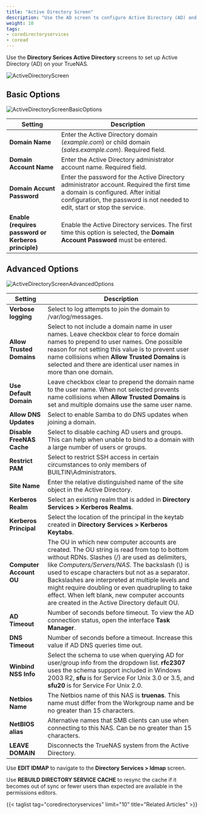 ```yaml
---
title: "Active Directory Screen"
description: "Use the AD screen to configure Active Directory (AD) and related service options on your TrueNAS"
weight: 10
tags:
- coredirectoryservices
- coread
---
```



Use the **Directory Serices Active Directory** screens to set up Active Directory (AD) on your TrueNAS.

![ActiveDirectoryScreen](/images/CORE/13.0/ActiveDirectoryScreen.png "Active Directory Screen")


## Basic Options

![ActiveDirectoryScreenBasicOptions](/images/CORE/13.0/ActiveDirectoryScreenBasicOptions.png "Active Directory Basic Options")

| Setting | Description |
|---------|-------------|
| **Domain Name** | Enter the Active Directory domain (*example.com*) or child domain (*sales.example.com*). Required field. |
| **Domain Account Name** | Enter the Active Directory administrator account name. Required field. |
| **Domain Accunt Password** | Enter the password for the Active Directory administrator account. Required the first time a domain is configured. After initial configuration, the password is not needed to edit, start or stop the service. |
| **Enable (requires password or Kerberos principle)** | Enable the Active Directory services. The first time this option is selected, the **Domain Account Password** must be entered. |

## Advanced Options

![ActiveDirectoryScreenAdvancedOptions](/images/CORE/13.0/ActiveDirectoryScreenAdvancedOptions.png "Active Directory Advanced Options")

| Setting | Description |
|---------|-------------|
| **Verbose logging** | Select to log attempts to join the domain to <file>/var/log/messages</file>. |
| **Allow Trusted Domains** | Select to not include a domain name in user names. Leave checkbox clear to force domain names to prepend to user names. One possible reason for  not setting this value is to prevent user name collisions when **Allow Trusted Domains** is selected and there are identical user names in more than one domain. |
| **Use Default Domain** | Leave checkbox clear to prepend the domain name to the user name. When not selected prevents name collisions when **Allow Trusted Domains** is set and multiple domains use the same user name. |
| **Allow DNS Updates** | Select to enable Samba to do DNS updates when joining a domain. |
| **Disable FreeNAS Cache** | Select to disable caching AD users and groups. This can help when unable to bind to a domain with a large number of users or groups. |
| **Restrict PAM** | Select to restrict SSH access in certain circumstances to only members of BUILTIN\\Administrators. |
| **Site Name** | Enter the relative distinguished name of the site object in the Active Directory. |
| **Kerberos Realm** | Select an existing realm that is added in **Directory Services > Kerberos Realms**. |
| **Kerberos Principal** | Select the location of the principal in the keytab created in **Directory Services > Kerberos Keytabs**. |
| **Computer Account OU** | The OU in which new computer accounts are created. The OU string is read from top to bottom without RDNs. Slashes (/) are used as delimiters, like *Computers/Servers/NAS*. The backslash (\\) is used to escape characters but not as a separator. Backslashes are interpreted at multiple levels and might require doubling or even quadrupling to take effect. When left blank, new computer accounts are created in the Active Directory default OU. |
| **AD Timeout** | Number of seconds before timeout. To view the AD connection status, open the interface **Task Manager**. |
| **DNS Timeout** | Number of seconds before a timeout. Increase this value if AD DNS queries time out. |
| **Winbind NSS Info** | Select the schema to use when querying AD for user/group info from the dropdown list. **rfc2307** uses the schema support included in Windows 2003 R2, **sfu** is for Service For Unix 3.0 or 3.5, and **sfu20** is for Service For Unix 2.0. |
| **Netbios Name** | The Netbios name of this NAS is **truenas**. This name must differ from the Workgroup name and be no greater than 15 characters. |
| **NetBIOS alias** | Alternative names that SMB clients can use when connecting to this NAS. Can be no greater than 15 characters. |
| **LEAVE DOMAIN** | Disconnects the TrueNAS system from the Active Directory. |

Use **EDIT IDMAP** to navigate to the **Directory Services > Idmap** screen. 

Use **REBUILD DIRECTORY SERVICE CACHE** to resync the cache if it becomes out of sync or fewer users than expected are available in the permissions editors. 

{{< taglist tag="coredirectoryservices" limit="10" title="Related Articles" >}}
